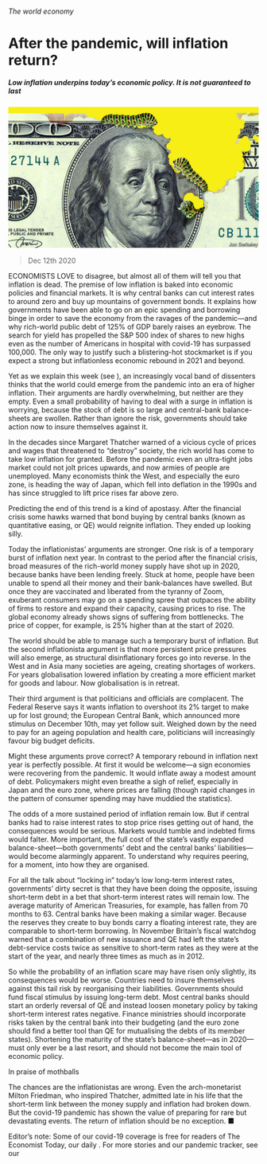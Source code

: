 ###### The world economy

# After the pandemic, will inflation return? 

##### Low inflation underpins today’s economic policy. It is not guaranteed to last 

![image](images/20201212_LDD001_0.jpg) 

> Dec 12th 2020 


ECONOMISTS LOVE to disagree, but almost all of them will tell you that inflation is dead. The premise of low inflation is baked into economic policies and financial markets. It is why central banks can cut interest rates to around zero and buy up mountains of government bonds. It explains how governments have been able to go on an epic spending and borrowing binge in order to save the economy from the ravages of the pandemic—and why rich-world public debt of 125% of GDP barely raises an eyebrow. The search for yield has propelled the S&amp;P 500 index of shares to new highs even as the number of Americans in hospital with covid-19 has surpassed 100,000. The only way to justify such a blistering-hot stockmarket is if you expect a strong but inflationless economic rebound in 2021 and beyond.


Yet as we explain this week (see ), an increasingly vocal band of dissenters thinks that the world could emerge from the pandemic into an era of higher inflation. Their arguments are hardly overwhelming, but neither are they empty. Even a small probability of having to deal with a surge in inflation is worrying, because the stock of debt is so large and central-bank balance-sheets are swollen. Rather than ignore the risk, governments should take action now to insure themselves against it.



In the decades since Margaret Thatcher warned of a vicious cycle of prices and wages that threatened to “destroy” society, the rich world has come to take low inflation for granted. Before the pandemic even an ultra-tight jobs market could not jolt prices upwards, and now armies of people are unemployed. Many economists think the West, and especially the euro zone, is heading the way of Japan, which fell into deflation in the 1990s and has since struggled to lift price rises far above zero.


Predicting the end of this trend is a kind of apostasy. After the financial crisis some hawks warned that bond buying by central banks (known as quantitative easing, or QE) would reignite inflation. They ended up looking silly.


Today the inflationistas’ arguments are stronger. One risk is of a temporary burst of inflation next year. In contrast to the period after the financial crisis, broad measures of the rich-world money supply have shot up in 2020, because banks have been lending freely. Stuck at home, people have been unable to spend all their money and their bank-balances have swelled. But once they are vaccinated and liberated from the tyranny of Zoom, exuberant consumers may go on a spending spree that outpaces the ability of firms to restore and expand their capacity, causing prices to rise. The global economy already shows signs of suffering from bottlenecks. The price of copper, for example, is 25% higher than at the start of 2020.


The world should be able to manage such a temporary burst of inflation. But the second inflationista argument is that more persistent price pressures will also emerge, as structural disinflationary forces go into reverse. In the West and in Asia many societies are ageing, creating shortages of workers. For years globalisation lowered inflation by creating a more efficient market for goods and labour. Now globalisation is in retreat.


Their third argument is that politicians and officials are complacent. The Federal Reserve says it wants inflation to overshoot its 2% target to make up for lost ground; the European Central Bank, which announced more stimulus on December 10th, may yet follow suit. Weighed down by the need to pay for an ageing population and health care, politicians will increasingly favour big budget deficits.


Might these arguments prove correct? A temporary rebound in inflation next year is perfectly possible. At first it would be welcome—a sign economies were recovering from the pandemic. It would inflate away a modest amount of debt. Policymakers might even breathe a sigh of relief, especially in Japan and the euro zone, where prices are falling (though rapid changes in the pattern of consumer spending may have muddied the statistics).


The odds of a more sustained period of inflation remain low. But if central banks had to raise interest rates to stop price rises getting out of hand, the consequences would be serious. Markets would tumble and indebted firms would falter. More important, the full cost of the state’s vastly expanded balance-sheet—both governments’ debt and the central banks’ liabilities—would become alarmingly apparent. To understand why requires peering, for a moment, into how they are organised.


For all the talk about “locking in” today’s low long-term interest rates, governments’ dirty secret is that they have been doing the opposite, issuing short-term debt in a bet that short-term interest rates will remain low. The average maturity of American Treasuries, for example, has fallen from 70 months to 63. Central banks have been making a similar wager. Because the reserves they create to buy bonds carry a floating interest rate, they are comparable to short-term borrowing. In November Britain’s fiscal watchdog warned that a combination of new issuance and QE had left the state’s debt-service costs twice as sensitive to short-term rates as they were at the start of the year, and nearly three times as much as in 2012.


So while the probability of an inflation scare may have risen only slightly, its consequences would be worse. Countries need to insure themselves against this tail risk by reorganising their liabilities. Governments should fund fiscal stimulus by issuing long-term debt. Most central banks should start an orderly reversal of QE and instead loosen monetary policy by taking short-term interest rates negative. Finance ministries should incorporate risks taken by the central bank into their budgeting (and the euro zone should find a better tool than QE for mutualising the debts of its member states). Shortening the maturity of the state’s balance-sheet—as in 2020—must only ever be a last resort, and should not become the main tool of economic policy.

In praise of mothballs


The chances are the inflationistas are wrong. Even the arch-monetarist Milton Friedman, who inspired Thatcher, admitted late in his life that the short-term link between the money supply and inflation had broken down. But the covid-19 pandemic has shown the value of preparing for rare but devastating events. The return of inflation should be no exception. ■


Editor’s note: Some of our covid-19 coverage is free for readers of The Economist Today, our daily . For more stories and our pandemic tracker, see our 

